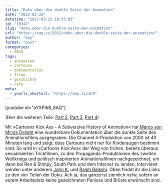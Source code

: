 ```yaml
---
title: "Doku über die dunkle Seite der Animation"
date: "2012-03-22"
datetime: "2012-03-22 16:35:03"
id: "19347"
slug: "doku-uber-die-dunkle-seite-der-animation"
url: "https://eay.cc/2012/doku-uber-die-dunkle-seite-der-animation/"
author: "eay"
format: "post"
categories:
  - 0815
tags:
  - animation
  - cartoons
  - dokumentation
  - filme
  - geschichte
  - nsfw
meta:
  - yourls_shorturl: "https://eay.li/1h9"
---
```


\[youtube id="oYXPIbB\_8AQ"\]

(Hier die weiteren Teile: [Part 2](http://www.youtube.com/watch?v=8Sppeq9QhHM), [Part 3](http://www.youtube.com/watch?v=awq9oK97RzQ), [Part 4](http://www.youtube.com/watch?v=FH23JysXSmU))

Mit »Cartoons Kick Ass - A Subversive History of Animation« hat [Marco von Minds Delight](http://www.mindsdelight.de/2012/03/cartoons-kick-ass-eine-dokumentation-uber-die-abgefuckte-seite-der-animation-nsfw/) eine wunderbare Dokumentation über die dunkle Seite des Animationsfilms ausgegraben. Die Channel 4-Produktion von 2000 ist 40 Minuten lang und zeigt, dass Cartoons nicht nur für Kinderaugen bestimmt sind. So wird in »Cartoons Kick Ass« der Weg von frühen, bereits überaus sexualisierten Trickfilmen, zu den Propaganda-Produktionen des zweiten Weltkriegs und politisch inspirierten Animationsfilmen nachgezeichnet, um dann bei Ren & Stimpy, South Park und dem Internet zu landen. Interviewt werden unter anderem [John K.](http://en.wikipedia.org/wiki/John_Kricfalusi) und [Ralph Balkshi](http://de.wikipedia.org/wiki/Ralph_Bakshi). Oben findet ihr die Links zu den vier Teilen der Doku. Ach ja, das ganze ist ziemlich nsfw, sofern an eurem Arbeitsplatz keine gezeichneten Penisse und Brüste erwünscht sind.

